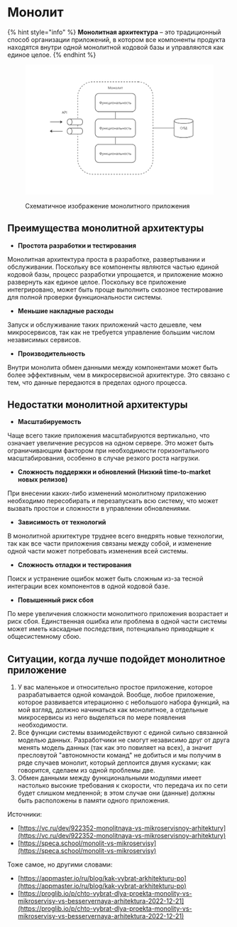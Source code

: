 # Монолит

{% hint style="info" %}
**Монолитная архитектура** – это традиционный способ организации приложений, в котором все компоненты продукта находятся внутри одной монолитной кодовой базы и управляются как единое целое.
{% endhint %}

<figure><img src="../../../.gitbook/assets/system analyst base (3).jpg" alt="" width="563"><figcaption><p>Схематичное изображение монолитного приложения</p></figcaption></figure>

## Преимущества монолитной архитектуры

* **Простота разработки и тестирования**

Монолитная архитектура проста в разработке, развертывании и обслуживании. Поскольку все компоненты являются частью единой кодовой базы, процесс разработки упрощается, и приложение можно развернуть как единое целое. Поскольку все приложение интегрировано, может быть проще выполнить сквозное тестирование для полной проверки функциональности системы.

* **Меньшие накладные расходы**

Запуск и обслуживание таких приложений часто дешевле, чем микросервисов, так как не требуется управление большим числом независимых сервисов.

* **Производительность**

Внутри монолита обмен данными между компонентами может быть более эффективным, чем в микросервисной архитектуре. Это связано с тем, что данные передаются в пределах одного процесса.

## Недостатки монолитной архитектуры

* **Масштабируемость**

Чаще всего такие приложения масштабируются вертикально, что означает увеличение ресурсов на одном сервере. Это может быть ограничивающим фактором при необходимости горизонтального масштабирования, особенно в случае резкого роста нагрузки.

* **Сложность поддержки и обновлений (Низкий time-to-market новых релизов)**

При внесении каких-либо изменений монолитному приложению необходимо пересобирать и перезапускать всю систему, что может вызвать простои и сложности в управлении обновлениями.

* **Зависимость от технологий**

В монолитной архитектуре труднее всего внедрять новые технологии, так как все части приложения связаны между собой, и изменение одной части может потребовать изменения всей системы.

* **Сложность отладки и тестирования**

Поиск и устранение ошибок может быть сложным из-за тесной интеграции всех компонентов в одной кодовой базе.

* **Повышенный риск сбоя**

По мере увеличения сложности монолитного приложения возрастает и риск сбоя. Единственная ошибка или проблема в одной части системы может иметь каскадные последствия, потенциально приводящие к общесистемному сбою.

## **Ситуации, когда лучше подойдет монолитное приложение**

1. У вас маленькое и относительно простое приложение, которое разрабатывается одной командой. Вообще, любое приложение, которое развивается итерационно с небольшого набора функций, на мой взгляд, должно начинаться как монолитное, а отдельные микросервисы из него выделяться по мере появления необходимости.
2. Все функции системы взаимодействуют с единой сильно связанной моделью данных. Разработчики не смогут независимо друг от друга менять модель данных (так как это повиляет на всех), а значит пресловутой "автономности команд" не добиться и мы получим в ряде случаев монолит, который деплоится двумя кусками; как говорится, сделаем из одной проблемы две.
3. Обмен данными между функциональными модулями имеет настолько высокие требования к скорости, что передача их по сети будет слишком медленной; в этом случае они (данные) должны быть расположены в памяти одного приложения.







Источники:&#x20;

* [https://vc.ru/dev/922352-monolitnaya-vs-mikroservisnoy-arhitektury](https://vc.ru/dev/922352-monolitnaya-vs-mikroservisnoy-arhitektury)
* [https://speca.school/monolit-vs-mikroservisy](https://speca.school/monolit-vs-mikroservisy)

Тоже самое, но другими словами:

* [https://appmaster.io/ru/blog/kak-vybrat-arkhitekturu-po](https://appmaster.io/ru/blog/kak-vybrat-arkhitekturu-po)
* [https://proglib.io/p/chto-vybrat-dlya-proekta-monolity-vs-mikroservisy-vs-besservernaya-arhitektura-2022-12-21](https://proglib.io/p/chto-vybrat-dlya-proekta-monolity-vs-mikroservisy-vs-besservernaya-arhitektura-2022-12-21)

